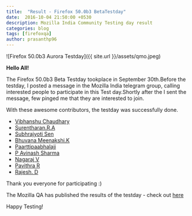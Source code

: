 ```yaml
---
title:  "Result - Firefox 50.0b3 BetaTestday"
date:  2016-10-04 21:50:00 +0530
description: Mozilla India Community Testing day result
categories: blog
tags: [firefoxqa]
author: prasanthp96
---
```


![Firefox 50.0b3 Aurora Testday]({{ site.url }}/assets/qmo.jpeg)


**Hello All!**

<p>The  Firefox 50.0b3 Beta  Testday tookplace in September 30th.Before the testday, I posted a message in the Mozilla India telegram group, calling interested people to participate in this Test day.Shortly after the I sent the message, few pinged me that they are interested to join.</p>
<p>With these awesome contributors, the testday was successfully done.</p>


- [Vibhanshu Chaudhary ](https://twitter.com/vibhanshu95)
- [Surentharan.R.A](https://twitter.com/surentharan7)
- [Subhrajyoti Sen](https://twitter.com/iamsubhrajyoti)
- [Bhuvana Meenakshi.K](https://twitter.com/bhuvanakotees1)
- [Paarttipaabhalaji](https://twitter.com/paarilovely)
- [P Avinash Sharma]()
- [Nagaraj V](https://twitter.com/nagarajnaidu921)
- [Pavithra  R]()
- [Rajesh. D](https://twitter.com/rajeshhacker023)

<p>Thank you everyone for participating :)</p>

<p>The Mozilla QA has published the results of the testday - check out <a href="https://quality.mozilla.org/2016/10/firefox-50-beta-3-testday-results/">here</a></p>
<p>Happy Testing!</p>
